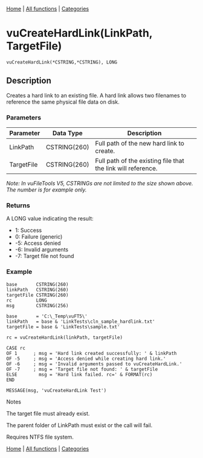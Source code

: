 [Home](../index.md) | [All functions](index.md) | [Categories](../categories/index.md)

# vuCreateHardLink(LinkPath, TargetFile)

```Prototype
vuCreateHardLink(*CSTRING,*CSTRING), LONG
```


## Description
Creates a hard link to an existing file. A hard link allows two filenames to reference the same physical file data on disk.

### Parameters

| Parameter  | Data Type    | Description                                                  |
|------------|--------------|--------------------------------------------------------------|
| LinkPath   | CSTRING(260) | Full path of the new hard link to create.                    |
| TargetFile | CSTRING(260) | Full path of the existing file that the link will reference. |

_Note: In vuFileTools V5, CSTRINGs are not limited to the size shown above. The number is for example only._

### Returns
A LONG value indicating the result:

- 1: Success  
- 0: Failure (generic)  
- -5: Access denied  
- -6: Invalid arguments  
- -7: Target file not found  

### Example

```Clarion
base       CSTRING(260)
linkPath   CSTRING(260)
targetFile CSTRING(260)
rc         LONG
msg        CSTRING(256)

base       = 'C:\_Temp\vuFT5\'
linkPath   = base & 'LinkTests\cln_sample_hardlink.txt'
targetFile = base & 'LinkTests\sample.txt'

rc = vuCreateHardLink(linkPath, targetFile)

CASE rc
OF 1      ; msg = 'Hard link created successfully: ' & linkPath
OF -5     ; msg = 'Access denied while creating hard link.'
OF -6     ; msg = 'Invalid arguments passed to vuCreateHardLink.'
OF -7     ; msg = 'Target file not found: ' & targetFile
ELSE        msg = 'Hard link failed. rc=' & FORMAT(rc)
END

MESSAGE(msg, 'vuCreateHardLink Test')

```
Notes

The target file must already exist.

The parent folder of LinkPath must exist or the call will fail.

Requires NTFS file system.

[Home](../index.md) | [All functions](index.md) | [Categories](../categories/index.md)
